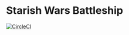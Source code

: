 # Starish Wars Battleship
[![CircleCI](https://circleci.com/gh/cbusby/Starish-Wars-Battleship/tree/master.svg?style=svg)](https://circleci.com/gh/cbusby/Starish-Wars-Battleship/tree/master)
